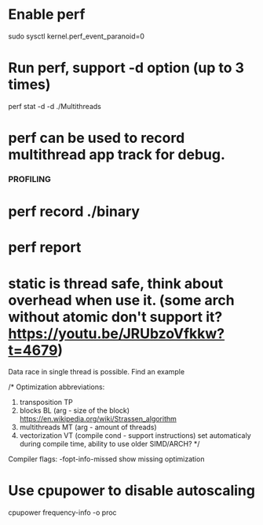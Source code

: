 
# Enable perf
sudo sysctl kernel.perf_event_paranoid=0

# Run perf, support -d option (up to 3 times)
perf stat -d -d ./Multithreads

# perf can be used to record multithread app track for debug.

### PROFILING
# perf record ./binary
# perf report

# static is thread safe, think about overhead when use it. (some arch without atomic don't support it? https://youtu.be/JRUbzoVfkkw?t=4679)

Data race in single thread is possible.
Find an example

/*
Optimization abbreviations:
1. transposition TP
2. blocks        BL (arg - size of the block) https://en.wikipedia.org/wiki/Strassen_algorithm
3. multithreads  MT (arg - amount of threads)
4. vectorization VT (compile cond - support instructions) set automaticaly during compile time,
                     ability to use older SIMD/ARCH?
*/

Compiler flags:
-fopt-info-missed  show missing optimization

# Use cpupower to disable autoscaling
cpupower frequency-info -o proc
